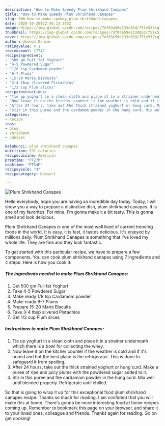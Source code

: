 ```yaml
---
description: "How to Make Speedy Plum Shrikhand Canapes"
title: "How to Make Speedy Plum Shrikhand Canapes"
slug: 900-how-to-make-speedy-plum-shrikhand-canapes
date: 2020-10-20T22:46:23.265Z
image: https://img-global.cpcdn.com/recipes/7df03e59e133d82d/751x532cq70/plum-shrikhand-canapes-recipe-main-photo.jpg
thumbnail: https://img-global.cpcdn.com/recipes/7df03e59e133d82d/751x532cq70/plum-shrikhand-canapes-recipe-main-photo.jpg
cover: https://img-global.cpcdn.com/recipes/7df03e59e133d82d/751x532cq70/plum-shrikhand-canapes-recipe-main-photo.jpg
author: Joseph Duncan
ratingvalue: 4.1
reviewcount: 17747
recipeingredient:
- "500 gm Full fat Yoghurt"
- "4-5 Powdered Sugar"
- "1/8 tsp Cardamom powder"
- "6-7 Plums"
- "15-20 Marie Biscuits"
- "3-4 tbsp slivered Pistachios"
- "1/2 cup Plum slices"
recipeinstructions:
- "Tie up yoghurt in a clean cloth and place it in a strainer underneath which there is a bowl for collecting the whey."
- "Now leave it on the kitcher counter if the weather is cold and if it&#39;s humid and hot,the best place is the refrigerator. This is done to safeguard it from spoiling."
- "After 24 hours, take out the thick strained yoghurt or hung curd. Make a puree of ripe and juicy plums with the powdered sugar added to it."
- "Stir in this puree and the cardamom powder in the hung curd. Mix well until blended properly. Refrigerate until chilled."
categories:
- Recipe
tags:
- plum
- shrikhand
- canapes

katakunci: plum shrikhand canapes 
nutrition: 291 calories
recipecuisine: American
preptime: "PT27M"
cooktime: "PT54M"
recipeyield: "4"
recipecategory: Dessert

---
```



![Plum Shrikhand Canapes](https://img-global.cpcdn.com/recipes/7df03e59e133d82d/751x532cq70/plum-shrikhand-canapes-recipe-main-photo.jpg)

Hello everybody, hope you are having an incredible day today. Today, I will show you a way to prepare a distinctive dish, plum shrikhand canapes. It is one of my favorites. For mine, I'm gonna make it a bit tasty. This is gonna smell and look delicious.

Plum Shrikhand Canapes is one of the most well liked of current trending foods in the world. It is easy, it is fast, it tastes delicious. It's enjoyed by millions daily. Plum Shrikhand Canapes is something that I've loved my whole life. They are fine and they look fantastic.




To get started with this particular recipe, we have to prepare a few components. You can cook plum shrikhand canapes using 7 ingredients and 4 steps. Here is how you cook it.

<!--inarticleads1-->

##### The ingredients needed to make Plum Shrikhand Canapes:

1. Get 500 gm Full fat Yoghurt
1. Take 4-5 Powdered Sugar
1. Make ready 1/8 tsp Cardamom powder
1. Make ready 6-7 Plums
1. Prepare 15-20 Marie Biscuits
1. Take 3-4 tbsp slivered Pistachios
1. Get 1/2 cup Plum slices




<!--inarticleads2-->

##### Instructions to make Plum Shrikhand Canapes:

1. Tie up yoghurt in a clean cloth and place it in a strainer underneath which there is a bowl for collecting the whey.
1. Now leave it on the kitcher counter if the weather is cold and if it&#39;s humid and hot,the best place is the refrigerator. This is done to safeguard it from spoiling.
1. After 24 hours, take out the thick strained yoghurt or hung curd. Make a puree of ripe and juicy plums with the powdered sugar added to it.
1. Stir in this puree and the cardamom powder in the hung curd. Mix well until blended properly. Refrigerate until chilled.




So that is going to wrap it up for this exceptional food plum shrikhand canapes recipe. Thanks so much for reading. I am confident that you will make this at home. There's gonna be more interesting food at home recipes coming up. Remember to bookmark this page on your browser, and share it to your loved ones, colleague and friends. Thanks again for reading. Go on get cooking!
